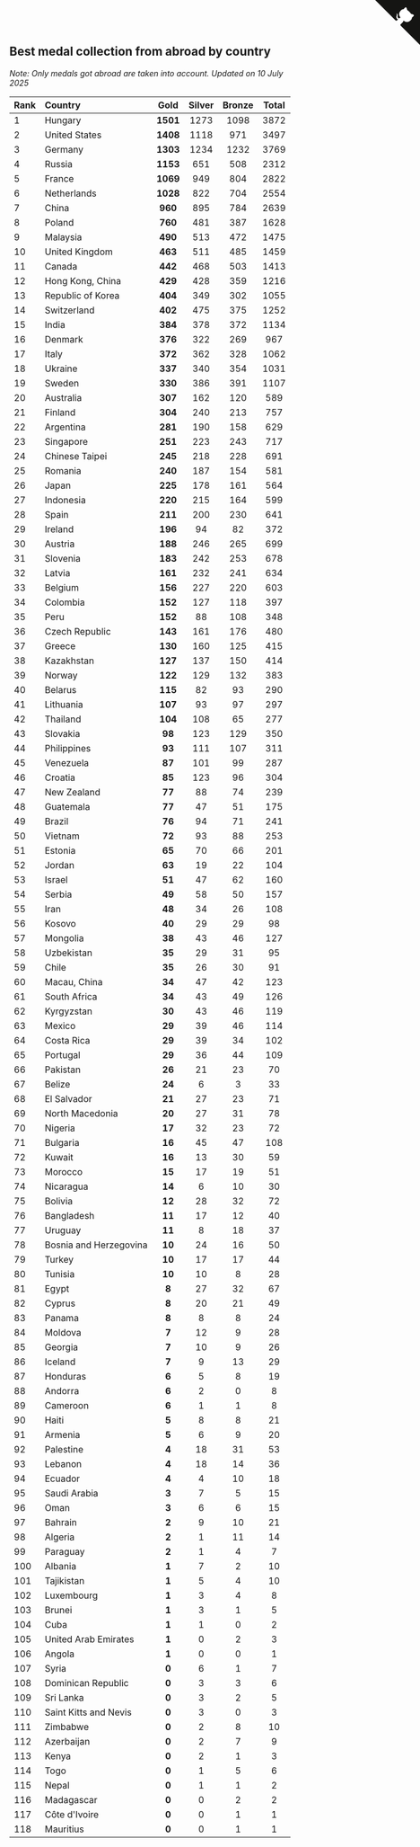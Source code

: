 ## Best medal collection from abroad by country

*Note: Only medals got abroad are taken into account.*
*Updated on 10 July 2025*

| Rank | Country | Gold | Silver | Bronze | Total |
| :--- | :--- | :--: | :--: | :--: | :--: |
| 1 | Hungary | **1501** | 1273 | 1098 | 3872 |
| 2 | United States | **1408** | 1118 | 971 | 3497 |
| 3 | Germany | **1303** | 1234 | 1232 | 3769 |
| 4 | Russia | **1153** | 651 | 508 | 2312 |
| 5 | France | **1069** | 949 | 804 | 2822 |
| 6 | Netherlands | **1028** | 822 | 704 | 2554 |
| 7 | China | **960** | 895 | 784 | 2639 |
| 8 | Poland | **760** | 481 | 387 | 1628 |
| 9 | Malaysia | **490** | 513 | 472 | 1475 |
| 10 | United Kingdom | **463** | 511 | 485 | 1459 |
| 11 | Canada | **442** | 468 | 503 | 1413 |
| 12 | Hong Kong, China | **429** | 428 | 359 | 1216 |
| 13 | Republic of Korea | **404** | 349 | 302 | 1055 |
| 14 | Switzerland | **402** | 475 | 375 | 1252 |
| 15 | India | **384** | 378 | 372 | 1134 |
| 16 | Denmark | **376** | 322 | 269 | 967 |
| 17 | Italy | **372** | 362 | 328 | 1062 |
| 18 | Ukraine | **337** | 340 | 354 | 1031 |
| 19 | Sweden | **330** | 386 | 391 | 1107 |
| 20 | Australia | **307** | 162 | 120 | 589 |
| 21 | Finland | **304** | 240 | 213 | 757 |
| 22 | Argentina | **281** | 190 | 158 | 629 |
| 23 | Singapore | **251** | 223 | 243 | 717 |
| 24 | Chinese Taipei | **245** | 218 | 228 | 691 |
| 25 | Romania | **240** | 187 | 154 | 581 |
| 26 | Japan | **225** | 178 | 161 | 564 |
| 27 | Indonesia | **220** | 215 | 164 | 599 |
| 28 | Spain | **211** | 200 | 230 | 641 |
| 29 | Ireland | **196** | 94 | 82 | 372 |
| 30 | Austria | **188** | 246 | 265 | 699 |
| 31 | Slovenia | **183** | 242 | 253 | 678 |
| 32 | Latvia | **161** | 232 | 241 | 634 |
| 33 | Belgium | **156** | 227 | 220 | 603 |
| 34 | Colombia | **152** | 127 | 118 | 397 |
| 35 | Peru | **152** | 88 | 108 | 348 |
| 36 | Czech Republic | **143** | 161 | 176 | 480 |
| 37 | Greece | **130** | 160 | 125 | 415 |
| 38 | Kazakhstan | **127** | 137 | 150 | 414 |
| 39 | Norway | **122** | 129 | 132 | 383 |
| 40 | Belarus | **115** | 82 | 93 | 290 |
| 41 | Lithuania | **107** | 93 | 97 | 297 |
| 42 | Thailand | **104** | 108 | 65 | 277 |
| 43 | Slovakia | **98** | 123 | 129 | 350 |
| 44 | Philippines | **93** | 111 | 107 | 311 |
| 45 | Venezuela | **87** | 101 | 99 | 287 |
| 46 | Croatia | **85** | 123 | 96 | 304 |
| 47 | New Zealand | **77** | 88 | 74 | 239 |
| 48 | Guatemala | **77** | 47 | 51 | 175 |
| 49 | Brazil | **76** | 94 | 71 | 241 |
| 50 | Vietnam | **72** | 93 | 88 | 253 |
| 51 | Estonia | **65** | 70 | 66 | 201 |
| 52 | Jordan | **63** | 19 | 22 | 104 |
| 53 | Israel | **51** | 47 | 62 | 160 |
| 54 | Serbia | **49** | 58 | 50 | 157 |
| 55 | Iran | **48** | 34 | 26 | 108 |
| 56 | Kosovo | **40** | 29 | 29 | 98 |
| 57 | Mongolia | **38** | 43 | 46 | 127 |
| 58 | Uzbekistan | **35** | 29 | 31 | 95 |
| 59 | Chile | **35** | 26 | 30 | 91 |
| 60 | Macau, China | **34** | 47 | 42 | 123 |
| 61 | South Africa | **34** | 43 | 49 | 126 |
| 62 | Kyrgyzstan | **30** | 43 | 46 | 119 |
| 63 | Mexico | **29** | 39 | 46 | 114 |
| 64 | Costa Rica | **29** | 39 | 34 | 102 |
| 65 | Portugal | **29** | 36 | 44 | 109 |
| 66 | Pakistan | **26** | 21 | 23 | 70 |
| 67 | Belize | **24** | 6 | 3 | 33 |
| 68 | El Salvador | **21** | 27 | 23 | 71 |
| 69 | North Macedonia | **20** | 27 | 31 | 78 |
| 70 | Nigeria | **17** | 32 | 23 | 72 |
| 71 | Bulgaria | **16** | 45 | 47 | 108 |
| 72 | Kuwait | **16** | 13 | 30 | 59 |
| 73 | Morocco | **15** | 17 | 19 | 51 |
| 74 | Nicaragua | **14** | 6 | 10 | 30 |
| 75 | Bolivia | **12** | 28 | 32 | 72 |
| 76 | Bangladesh | **11** | 17 | 12 | 40 |
| 77 | Uruguay | **11** | 8 | 18 | 37 |
| 78 | Bosnia and Herzegovina | **10** | 24 | 16 | 50 |
| 79 | Turkey | **10** | 17 | 17 | 44 |
| 80 | Tunisia | **10** | 10 | 8 | 28 |
| 81 | Egypt | **8** | 27 | 32 | 67 |
| 82 | Cyprus | **8** | 20 | 21 | 49 |
| 83 | Panama | **8** | 8 | 8 | 24 |
| 84 | Moldova | **7** | 12 | 9 | 28 |
| 85 | Georgia | **7** | 10 | 9 | 26 |
| 86 | Iceland | **7** | 9 | 13 | 29 |
| 87 | Honduras | **6** | 5 | 8 | 19 |
| 88 | Andorra | **6** | 2 | 0 | 8 |
| 89 | Cameroon | **6** | 1 | 1 | 8 |
| 90 | Haiti | **5** | 8 | 8 | 21 |
| 91 | Armenia | **5** | 6 | 9 | 20 |
| 92 | Palestine | **4** | 18 | 31 | 53 |
| 93 | Lebanon | **4** | 18 | 14 | 36 |
| 94 | Ecuador | **4** | 4 | 10 | 18 |
| 95 | Saudi Arabia | **3** | 7 | 5 | 15 |
| 96 | Oman | **3** | 6 | 6 | 15 |
| 97 | Bahrain | **2** | 9 | 10 | 21 |
| 98 | Algeria | **2** | 1 | 11 | 14 |
| 99 | Paraguay | **2** | 1 | 4 | 7 |
| 100 | Albania | **1** | 7 | 2 | 10 |
| 101 | Tajikistan | **1** | 5 | 4 | 10 |
| 102 | Luxembourg | **1** | 3 | 4 | 8 |
| 103 | Brunei | **1** | 3 | 1 | 5 |
| 104 | Cuba | **1** | 1 | 0 | 2 |
| 105 | United Arab Emirates | **1** | 0 | 2 | 3 |
| 106 | Angola | **1** | 0 | 0 | 1 |
| 107 | Syria | **0** | 6 | 1 | 7 |
| 108 | Dominican Republic | **0** | 3 | 3 | 6 |
| 109 | Sri Lanka | **0** | 3 | 2 | 5 |
| 110 | Saint Kitts and Nevis | **0** | 3 | 0 | 3 |
| 111 | Zimbabwe | **0** | 2 | 8 | 10 |
| 112 | Azerbaijan | **0** | 2 | 7 | 9 |
| 113 | Kenya | **0** | 2 | 1 | 3 |
| 114 | Togo | **0** | 1 | 5 | 6 |
| 115 | Nepal | **0** | 1 | 1 | 2 |
| 116 | Madagascar | **0** | 0 | 2 | 2 |
| 117 | Côte d'Ivoire | **0** | 0 | 1 | 1 |
| 118 | Mauritius | **0** | 0 | 1 | 1 |


<a href="https://github.com/JustinTimeCuber/wca_statistics" class="github-corner" aria-label="View source on Github"><svg width="80" height="80" viewBox="0 0 250 250" style="fill:#151513; color:#fff; position: absolute; top: 0; border: 0; right: 0;" aria-hidden="true"><path d="M0,0 L115,115 L130,115 L142,142 L250,250 L250,0 Z"></path><path d="M128.3,109.0 C113.8,99.7 119.0,89.6 119.0,89.6 C122.0,82.7 120.5,78.6 120.5,78.6 C119.2,72.0 123.4,76.3 123.4,76.3 C127.3,80.9 125.5,87.3 125.5,87.3 C122.9,97.6 130.6,101.9 134.4,103.2" fill="currentColor" style="transform-origin: 130px 106px;" class="octo-arm"></path><path d="M115.0,115.0 C114.9,115.1 118.7,116.5 119.8,115.4 L133.7,101.6 C136.9,99.2 139.9,98.4 142.2,98.6 C133.8,88.0 127.5,74.4 143.8,58.0 C148.5,53.4 154.0,51.2 159.7,51.0 C160.3,49.4 163.2,43.6 171.4,40.1 C171.4,40.1 176.1,42.5 178.8,56.2 C183.1,58.6 187.2,61.8 190.9,65.4 C194.5,69.0 197.7,73.2 200.1,77.6 C213.8,80.2 216.3,84.9 216.3,84.9 C212.7,93.1 206.9,96.0 205.4,96.6 C205.1,102.4 203.0,107.8 198.3,112.5 C181.9,128.9 168.3,122.5 157.7,114.1 C157.9,116.9 156.7,120.9 152.7,124.9 L141.0,136.5 C139.8,137.7 141.6,141.9 141.8,141.8 Z" fill="currentColor" class="octo-body"></path></svg></a><style>.github-corner:hover .octo-arm{animation:octocat-wave 560ms ease-in-out}@keyframes octocat-wave{0%,100%{transform:rotate(0)}20%,60%{transform:rotate(-25deg)}40%,80%{transform:rotate(10deg)}}@media (max-width:500px){.github-corner:hover .octo-arm{animation:none}.github-corner .octo-arm{animation:octocat-wave 560ms ease-in-out}}</style>
